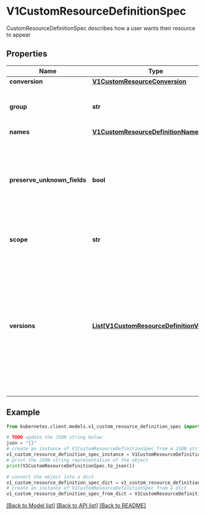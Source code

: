 # V1CustomResourceDefinitionSpec

CustomResourceDefinitionSpec describes how a user wants their resource to appear

## Properties

Name | Type | Description | Notes
------------ | ------------- | ------------- | -------------
**conversion** | [**V1CustomResourceConversion**](V1CustomResourceConversion.md) |  | [optional] 
**group** | **str** | group is the API group of the defined custom resource. The custom resources are served under &#x60;/apis/&lt;group&gt;/...&#x60;. Must match the name of the CustomResourceDefinition (in the form &#x60;&lt;names.plural&gt;.&lt;group&gt;&#x60;). | 
**names** | [**V1CustomResourceDefinitionNames**](V1CustomResourceDefinitionNames.md) |  | 
**preserve_unknown_fields** | **bool** | preserveUnknownFields indicates that object fields which are not specified in the OpenAPI schema should be preserved when persisting to storage. apiVersion, kind, metadata and known fields inside metadata are always preserved. This field is deprecated in favor of setting &#x60;x-preserve-unknown-fields&#x60; to true in &#x60;spec.versions[*].schema.openAPIV3Schema&#x60;. See https://kubernetes.io/docs/tasks/extend-kubernetes/custom-resources/custom-resource-definitions/#field-pruning for details. | [optional] 
**scope** | **str** | scope indicates whether the defined custom resource is cluster- or namespace-scoped. Allowed values are &#x60;Cluster&#x60; and &#x60;Namespaced&#x60;. | 
**versions** | [**List[V1CustomResourceDefinitionVersion]**](V1CustomResourceDefinitionVersion.md) | versions is the list of all API versions of the defined custom resource. Version names are used to compute the order in which served versions are listed in API discovery. If the version string is \&quot;kube-like\&quot;, it will sort above non \&quot;kube-like\&quot; version strings, which are ordered lexicographically. \&quot;Kube-like\&quot; versions start with a \&quot;v\&quot;, then are followed by a number (the major version), then optionally the string \&quot;alpha\&quot; or \&quot;beta\&quot; and another number (the minor version). These are sorted first by GA &gt; beta &gt; alpha (where GA is a version with no suffix such as beta or alpha), and then by comparing major version, then minor version. An example sorted list of versions: v10, v2, v1, v11beta2, v10beta3, v3beta1, v12alpha1, v11alpha2, foo1, foo10. | 

## Example

```python
from kubernetes.client.models.v1_custom_resource_definition_spec import V1CustomResourceDefinitionSpec

# TODO update the JSON string below
json = "{}"
# create an instance of V1CustomResourceDefinitionSpec from a JSON string
v1_custom_resource_definition_spec_instance = V1CustomResourceDefinitionSpec.from_json(json)
# print the JSON string representation of the object
print(V1CustomResourceDefinitionSpec.to_json())

# convert the object into a dict
v1_custom_resource_definition_spec_dict = v1_custom_resource_definition_spec_instance.to_dict()
# create an instance of V1CustomResourceDefinitionSpec from a dict
v1_custom_resource_definition_spec_from_dict = V1CustomResourceDefinitionSpec.from_dict(v1_custom_resource_definition_spec_dict)
```
[[Back to Model list]](../README.md#documentation-for-models) [[Back to API list]](../README.md#documentation-for-api-endpoints) [[Back to README]](../README.md)


